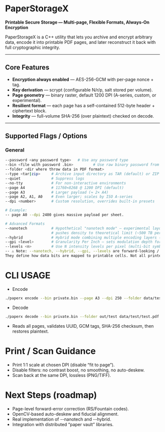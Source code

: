 # PaperStorageX  

**Printable Secure Storage — Multi-page, Flexible Formats, Always-On Encryption**  

PaperStorageX is a C++ utility that lets you archive and encrypt arbitrary data, encode it into printable PDF pages, and later reconstruct it back with full cryptographic integrity.  

---

## Core Features
- **Encryption always enabled** — AES-256-GCM with per-page nonce + tag.  
- **Key derivation** — scrypt (configurable N/r/p, salt stored per volume).  
- **Page geometry** — binary raster, default 1200 DPI (A-series, custom, or experimental).  
- **Resilient format** — each page has a self-contained 512-byte header + ciphertext block.  
- **Integrity** — full-volume SHA-256 (over plaintext) checked on decode.  

---

## Supported Flags / Options

### General
```bash
--password <any password type>   # Use any password type
--bin <file with password .bin>         # Use raw binary password from file
--folder <dir where throw data in PDF format>
--type <tar|zip>     # Archive input directory as TAR (default) or ZIP
--quiet              # Suppress logs
--no-tty             # For non-interactive environments
--page A4            # 11760×8268 @ 1200 DPI (default)
--page A3            # Larger payload (≈ 2× A4)
--page A2, A1, A0    # Even larger; scales by ISO A-series
--dpi <number>       # Custom resolution, overrides built-in presets

# Example:
-- page A0 --dpi 2400 gives massive payload per sheet.

# Advanced Formats
--nanotech           # Hypothetical "nanotech mode" — experimental layout 
                     # pushes density to theoretical limit (~500 TB per page).
--hybrid             # Hybrid mode combining multiple encoding layers (multi-bit + CMYK).
--gpi <level>        # Granularity Per Inch — sets modulation depth for custom density.
--levels <n>         # Use N intensity levels per pixel (multi-bit symbols).
-- ⚠️ Note: --nanotech, --hybrid, --gpi, --levels are forward-looking / experimental flags.
They define how data bits are mapped to printable cells. Not all printer/scanner pairs will survive these densities.
```
# CLI USAGE
- Encode
```bash
./paperx encode --bin private.bin --page A3 --dpi 250 --folder data/test test.txt 
```
- Decode
```bash
./paperx decode --bin private.bin --folder out/test data/test/test.pdf 
```
- Reads all pages, validates UUID, GCM tags, SHA-256 checksum, then restores plaintext.

# Print / Scan Guidance
- Print 1:1 scale at chosen DPI (disable “fit to page”).
- Disable filters: no contrast boost, no smoothing, no auto-deskew.
- Scan back at the same DPI, lossless (PNG/TIFF).

# Next Steps (roadmap)
- Page-level forward-error correction (RS/Fountain codes).
- OpenCV-based auto-deskew and fiducial alignment.
- Real implementation of --nanotech and --hybrid.
- Integration with distributed “paper vault” libraries.